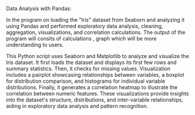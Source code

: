 Data Analysis with Pandas:

In the program on loading  the "Iris" dataset from Seaborn and analyzing it using Pandas and performed exploratory data analysis, cleaning, aggregation, visualizations, and correlation calculations.
The output of the program will consits of calculations , graph which will be more understanding to users.


This Python script uses Seaborn and Matplotlib to analyze and visualize the Iris dataset. It first loads the dataset and displays its first few rows and summary statistics. Then, it checks for missing values. Visualization includes a pairplot showcasing relationships between variables, a boxplot for distribution comparison, and histograms for individual variable distributions. Finally, it generates a correlation heatmap to illustrate the correlation between numeric features. These visualizations provide insights into the dataset's structure, distributions, and inter-variable relationships, aiding in exploratory data analysis and pattern recognition.
